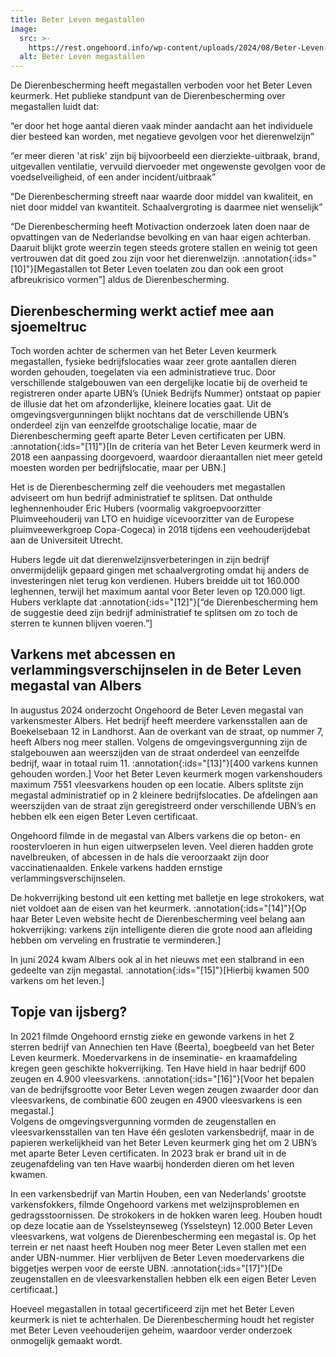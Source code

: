 ```yaml
---
title: Beter Leven megastallen
image:
  src: >-
    https://rest.ongehoord.info/wp-content/uploads/2024/08/Beter-Leven-megastallen.jpg
  alt: Beter Leven megastallen
---
```

De Dierenbescherming heeft megastallen verboden voor het Beter Leven keurmerk. Het publieke standpunt van de Dierenbescherming over megastallen luidt dat:

“er door het hoge aantal dieren vaak minder aandacht aan het individuele dier besteed kan worden, met negatieve gevolgen voor het dierenwelzijn”

“er meer dieren 'at risk' zijn bij bijvoorbeeld een dierziekte-uitbraak, brand, uitgevallen ventilatie, vervuild diervoeder met ongewenste gevolgen voor de voedselveiligheid, of een ander incident/uitbraak”

“De Dierenbescherming streeft naar waarde door middel van kwaliteit, en niet door middel van kwantiteit. Schaalvergroting is daarmee niet wenselijk”

“De Dierenbescherming heeft Motivaction onderzoek laten doen naar de opvattingen van de Nederlandse bevolking en van haar eigen achterban. Daaruit blijkt grote weerzin tegen steeds grotere stallen en weinig tot geen vertrouwen dat dit goed zou zijn voor het dierenwelzijn. :annotation{:ids="[10]"}[Megastallen tot Beter Leven toelaten zou dan ook een groot afbreukrisico vormen”] aldus de Dierenbescherming.

## Dierenbescherming werkt actief mee aan sjoemeltruc

Toch worden achter de schermen van het Beter Leven keurmerk megastallen, fysieke bedrijfslocaties waar zeer grote aantallen dieren worden gehouden, toegelaten via een administratieve truc. Door verschillende stalgebouwen van een dergelijke locatie bij de overheid te registreren onder aparte UBN’s (Uniek Bedrijfs Nummer) ontstaat op papier de illusie dat het om afzonderlijke, kleinere locaties gaat. Uit de omgevingsvergunningen blijkt nochtans dat de verschillende UBN’s onderdeel zijn van eenzelfde grootschalige locatie, maar de Dierenbescherming geeft aparte Beter Leven certificaten per UBN. :annotation{:ids="[11]"}[In de criteria van het Beter Leven keurmerk werd in 2018 een aanpassing doorgevoerd, waardoor dieraantallen niet meer geteld moesten worden per bedrijfslocatie, maar per UBN.]

Het is de Dierenbescherming zelf die veehouders met megastallen adviseert om hun bedrijf administratief te splitsen. Dat onthulde leghennenhouder Eric Hubers (voormalig vakgroepvoorzitter Pluimveehouderij van LTO en huidige vicevoorzitter van de Europese pluimveewerkgroep Copa-Cogeca) in 2018 tijdens een veehouderijdebat aan de Universiteit Utrecht.

Hubers legde uit dat dierenwelzijnsverbeteringen in zijn bedrijf onvermijdelijk gepaard gingen met schaalvergroting omdat hij anders de investeringen niet terug kon verdienen. Hubers breidde uit tot 160.000 leghennen, terwijl het maximum aantal voor Beter leven op 120.000 ligt. Hubers verklapte dat :annotation{:ids="[12]"}[“de Dierenbescherming hem de suggestie deed zijn bedrijf administratief te splitsen om zo toch de sterren te kunnen blijven voeren.”]

## Varkens met abcessen en verlammingsverschijnselen in de Beter Leven megastal van Albers

In augustus 2024 onderzocht Ongehoord de Beter Leven megastal van varkensmester Albers. Het bedrijf heeft meerdere varkensstallen aan de Boekelsebaan 12 in Landhorst. Aan de overkant van de straat, op nummer 7, heeft Albers nog meer stallen. Volgens de omgevingsvergunning zijn de stalgebouwen aan weerszijden van de straat onderdeel van eenzelfde bedrijf, waar in totaal ruim 11. :annotation{:ids="[13]"}[400 varkens kunnen gehouden worden.] Voor het Beter Leven keurmerk mogen varkenshouders maximum 7551 vleesvarkens houden op een locatie. Albers splitste zijn megastal administratief op in 2 kleinere bedrijfslocaties. De afdelingen aan weerszijden van de straat zijn geregistreerd onder verschillende UBN’s en hebben elk een eigen Beter Leven certificaat.

Ongehoord filmde in de megastal van Albers varkens die op beton- en roostervloeren in hun eigen uitwerpselen leven. Veel dieren hadden grote navelbreuken, of abcessen in de hals die veroorzaakt zijn door vaccinatienaalden. Enkele varkens hadden ernstige verlammingsverschijnselen.

De hokverrijking bestond uit een ketting met balletje en lege strokokers, wat niet voldoet aan de eisen van het keurmerk. :annotation{:ids="[14]"}[Op haar Beter Leven website hecht de Dierenbescherming veel belang aan hokverrijking: varkens zijn intelligente dieren die grote nood aan afleiding hebben om verveling en frustratie te verminderen.]

In juni 2024 kwam Albers ook al in het nieuws met een stalbrand in een gedeelte van zijn megastal. :annotation{:ids="[15]"}[Hierbij kwamen 500 varkens om het leven.]

## Topje van ijsberg?

In 2021 filmde Ongehoord ernstig zieke en gewonde varkens in het 2 sterren bedrijf van Annechien ten Have (Beerta), boegbeeld van het Beter Leven keurmerk. Moedervarkens in de inseminatie- en kraamafdeling kregen geen geschikte hokverrijking. Ten Have hield in haar bedrijf 600 zeugen en 4.900 vleesvarkens. :annotation{:ids="[16]"}[Voor het bepalen van de bedrijfsgrootte voor Beter Leven wegen zeugen zwaarder door dan vleesvarkens, de combinatie 600 zeugen en 4900 vleesvarkens is een megastal.]  
Volgens de omgevingsvergunning vormden de zeugenstallen en vleesvarkensstallen van ten Have één gesloten varkensbedrijf, maar in de papieren werkelijkheid van het Beter Leven keurmerk ging het om 2 UBN’s met aparte Beter Leven certificaten. In 2023 brak er brand uit in de zeugenafdeling van ten Have waarbij honderden dieren om het leven kwamen.

In een varkensbedrijf van Martin Houben, een van Nederlands’ grootste varkensfokkers, filmde Ongehoord varkens met welzijnsproblemen en gedragsstoornissen. De strokokers in de hokken waren leeg. Houben houdt op deze locatie aan de Ysselsteynseweg (Ysselsteyn) 12.000 Beter Leven vleesvarkens, wat volgens de Dierenbescherming een megastal is. Op het terrein er net naast heeft Houben nog meer Beter Leven stallen met een ander UBN-nummer. Hier verblijven de Beter Leven moedervarkens die biggetjes werpen voor de eerste UBN. :annotation{:ids="[17]"}[De zeugenstallen en de vleesvarkenstallen hebben elk een eigen Beter Leven certificaat.]

Hoeveel megastallen in totaal gecertificeerd zijn met het Beter Leven keurmerk is niet te achterhalen. De Dierenbescherming houdt het register met Beter Leven veehouderijen geheim, waardoor verder onderzoek onmogelijk gemaakt wordt.